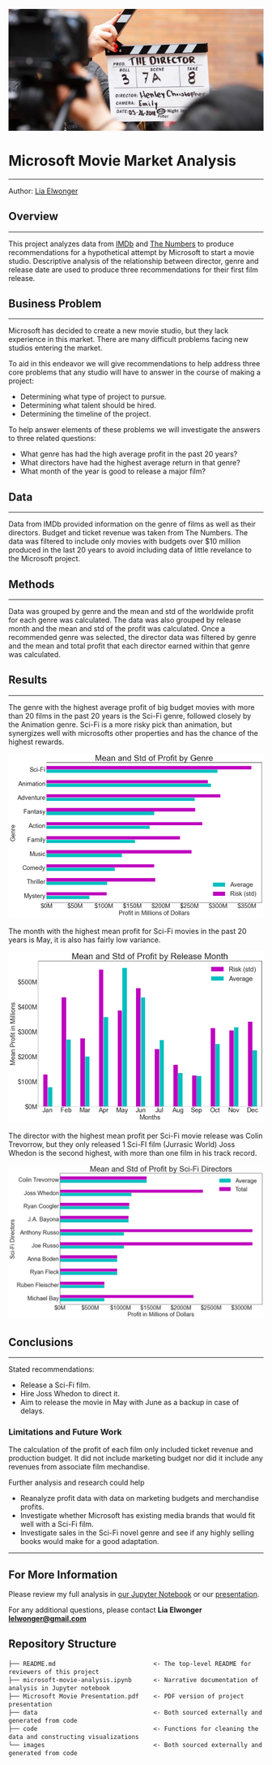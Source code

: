 ![Header Image](/images/director_shot.jpeg)

# Microsoft Movie Market Analysis
***
Author: [Lia Elwonger](mailto:lelwonger@gmail.com)

## Overview
***
This project analyzes data from [IMDb](imdb.com) and [The Numbers](the-numbers.com) to produce recommendations
for a hypothetical attempt by Microsoft to start a movie studio. Descriptive analysis of the relationship between
director, genre and release date are used to produce three recommendations for their first film release.

## Business Problem
***
Microsoft has decided to create a new movie studio, but they lack experience in this market. There are many difficult problems facing new studios entering the market.

To aid in this endeavor we will give recommendations to help address three core problems that any studio will have to answer in the course of making a project:

* Determining what type of project to pursue.
* Determining what talent should be hired.
* Determining the timeline of the project.

To help answer elements of these problems we will investigate the answers to three related questions:

* What genre has had the high average profit in the past 20 years?
* What directors have had the highest average return in that genre?
* What month of the year is good to release a major film?

## Data
***
Data from IMDb provided information on the genre of films as well as their directors. Budget and ticket revenue was 
taken from The Numbers. The data was filtered to include only movies with budgets over $10 million produced in the last 20 years
to avoid including data of little revelance to the Microsoft project.

## Methods
***
Data was grouped by genre and the mean and std of the worldwide profit for each genre was calculated.
The data was also grouped by release month and the mean and std of the profit was calculated.
Once a recommended genre was selected, the director data was filtered by genre and the mean and total profit
that each director earned within that genre was calculated.

## Results
***
The genre with the highest average profit of big budget movies with more than 20 films in the past 20 years is
the Sci-Fi genre, followed closely by the Animation genre. Sci-Fi is a more risky pick than animation, but synergizes
well with microsofts other properties and has the chance of the highest rewards.

![Genre Chart](/images/genre_chart.png)

The month with the highest mean profit for Sci-Fi movies in the past 20 years is May, it is also has fairly low variance.

![Date Chart](/images/release_chart.png)

The director with the highest mean profit per Sci-Fi movie release was Colin Trevorrow, but they only released 1 Sci-FI film (Jurrasic World)
Joss Whedon is the second highest, with more than one film in his track record.

![Director Chart](/images/director_chart.png)

## Conclusions
***
Stated recommendations:

* Release a Sci-Fi film.
* Hire Joss Whedon to direct it.
* Aim to release the movie in May with June as a backup in case of delays.

### Limitations and Future Work
The calculation of the profit of each film only included ticket revenue and production budget. It did not include marketing budget
nor did it include any revenues from associate film mechandise.

Further analysis and research could help

* Reanalyze profit data with data on marketing budgets and merchandise profits.
* Investigate whether Microsoft has existing media brands that would fit well with a Sci-Fi film.
* Investigate sales in the Sci-Fi novel genre and see if any highly selling books would make for a good adaptation.

***

## For More Information

Please review my full analysis in [our Jupyter Notebook](./microsoft-movie-analysis.ipynb) or our [presentation](./Microsoft-Movie-Presentation.pdf).

For any additional questions, please contact **Lia Elwonger lelwonger@gmail.com**

## Repository Structure

```
├── README.md                           <- The top-level README for reviewers of this project
├── microsoft-movie-analysis.ipynb      <- Narrative documentation of analysis in Jupyter notebook
├── Microsoft Movie Presentation.pdf    <- PDF version of project presentation
├── data                                <- Both sourced externally and generated from code
├── code                                <- Functions for cleaning the data and constructing visualizations
└── images                              <- Both sourced externally and generated from code
```
